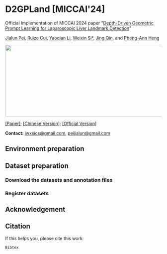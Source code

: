 # D2GPLand [MICCAI'24]
Official Implementation of MICCAI 2024 paper "[Depth-Driven Geometric Prompt Learning for Laparoscopic Liver Landmark Detection]()"

[Jialun Pei](https://scholar.google.com/citations?user=1lPivLsAAAAJ&hl=en), [Ruize Cui](), [Yaoqian Li](), [Weixin Si*](https://scholar.google.com/citations?user=E4efwTgAAAAJ&hl=zh-CN&oi=ao), [Jing Qin](https://harry-qinjing.github.io/), and [Pheng-Ann Heng](https://scholar.google.com/citations?user=OFdytjoAAAAJ&hl=zh-CN)

<div align=center>
<img src="assets/Figure1.png"  height=230 width=750>
</div>

[[Paper]](); [[Chinese Version]](); [[Official Version]]()

**Contact:** jwxsics@gmail.com, peijialun@gmail.com

## Environment preparation

## Dataset preparation

### Download the datasets and annotation files

### Register datasets


## Acknowledgement

## Citation

If this helps you, please cite this work:

```
Bibtex
```

